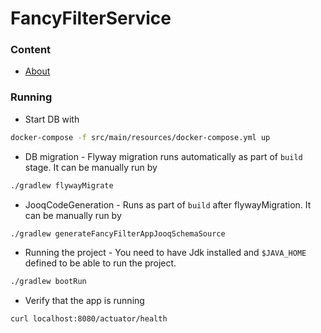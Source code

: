 # FancyFilterService

### Content
* [About](docs/about.md)

### Running
* Start DB with 
```bash
docker-compose -f src/main/resources/docker-compose.yml up
```

* DB migration - Flyway migration runs automatically as part of `build` stage. It can be manually run by
```bash
./gradlew flywayMigrate
```

* JooqCodeGeneration - Runs as part of `build` after flywayMigration. It can be manually run by 
```bash
./gradlew generateFancyFilterAppJooqSchemaSource
```

* Running the project - You need to have Jdk installed and `$JAVA_HOME` defined to be able to run the project.
```bash
./gradlew bootRun
```

* Verify that the app is running
```bash
curl localhost:8080/actuator/health
```
